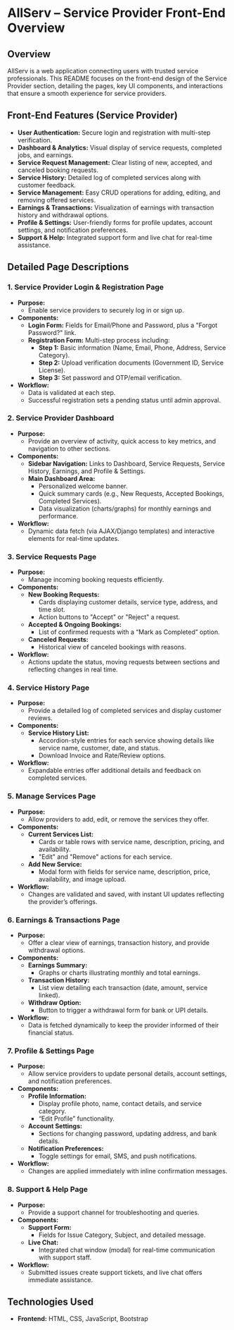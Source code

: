 # AllServ – Service Provider Front-End Overview

## Overview
AllServ is a web application connecting users with trusted service professionals. This README focuses on the front-end design of the Service Provider section, detailing the pages, key UI components, and interactions that ensure a smooth experience for service providers.

## Front-End Features (Service Provider)
- **User Authentication:** Secure login and registration with multi-step verification.
- **Dashboard & Analytics:** Visual display of service requests, completed jobs, and earnings.
- **Service Request Management:** Clear listing of new, accepted, and canceled booking requests.
- **Service History:** Detailed log of completed services along with customer feedback.
- **Service Management:** Easy CRUD operations for adding, editing, and removing offered services.
- **Earnings & Transactions:** Visualization of earnings with transaction history and withdrawal options.
- **Profile & Settings:** User-friendly forms for profile updates, account settings, and notification preferences.
- **Support & Help:** Integrated support form and live chat for real-time assistance.

## Detailed Page Descriptions

### 1. Service Provider Login & Registration Page
- **Purpose:**  
  - Enable service providers to securely log in or sign up.
- **Components:**
  - **Login Form:** Fields for Email/Phone and Password, plus a "Forgot Password?" link.
  - **Registration Form:** Multi-step process including:
    - **Step 1:** Basic information (Name, Email, Phone, Address, Service Category).
    - **Step 2:** Upload verification documents (Government ID, Service License).
    - **Step 3:** Set password and OTP/email verification.
- **Workflow:**
  - Data is validated at each step.
  - Successful registration sets a pending status until admin approval.

### 2. Service Provider Dashboard
- **Purpose:**  
  - Provide an overview of activity, quick access to key metrics, and navigation to other sections.
- **Components:**
  - **Sidebar Navigation:** Links to Dashboard, Service Requests, Service History, Earnings, and Profile & Settings.
  - **Main Dashboard Area:**  
    - Personalized welcome banner.
    - Quick summary cards (e.g., New Requests, Accepted Bookings, Completed Services).
    - Data visualization (charts/graphs) for monthly earnings and performance.
- **Workflow:**
  - Dynamic data fetch (via AJAX/Django templates) and interactive elements for real-time updates.

### 3. Service Requests Page
- **Purpose:**  
  - Manage incoming booking requests efficiently.
- **Components:**
  - **New Booking Requests:**  
    - Cards displaying customer details, service type, address, and time slot.
    - Action buttons to "Accept" or "Reject" a request.
  - **Accepted & Ongoing Bookings:**  
    - List of confirmed requests with a “Mark as Completed” option.
  - **Canceled Requests:**  
    - Historical view of canceled bookings with reasons.
- **Workflow:**
  - Actions update the status, moving requests between sections and reflecting changes in real time.

### 4. Service History Page
- **Purpose:**  
  - Provide a detailed log of completed services and display customer reviews.
- **Components:**
  - **Service History List:**  
    - Accordion-style entries for each service showing details like service name, customer, date, and status.
    - Download Invoice and Rate/Review options.
- **Workflow:**
  - Expandable entries offer additional details and feedback on completed services.

### 5. Manage Services Page
- **Purpose:**  
  - Allow providers to add, edit, or remove the services they offer.
- **Components:**
  - **Current Services List:**  
    - Cards or table rows with service name, description, pricing, and availability.
    - "Edit" and "Remove" actions for each service.
  - **Add New Service:**  
    - Modal form with fields for service name, description, price, availability, and image upload.
- **Workflow:**
  - Changes are validated and saved, with instant UI updates reflecting the provider’s offerings.

### 6. Earnings & Transactions Page
- **Purpose:**  
  - Offer a clear view of earnings, transaction history, and provide withdrawal options.
- **Components:**
  - **Earnings Summary:**  
    - Graphs or charts illustrating monthly and total earnings.
  - **Transaction History:**  
    - List view detailing each transaction (date, amount, service linked).
  - **Withdraw Option:**  
    - Button to trigger a withdrawal form for bank or UPI details.
- **Workflow:**
  - Data is fetched dynamically to keep the provider informed of their financial status.

### 7. Profile & Settings Page
- **Purpose:**  
  - Allow service providers to update personal details, account settings, and notification preferences.
- **Components:**
  - **Profile Information:**  
    - Display profile photo, name, contact details, and service category.
    - “Edit Profile” functionality.
  - **Account Settings:**  
    - Sections for changing password, updating address, and bank details.
  - **Notification Preferences:**  
    - Toggle settings for email, SMS, and push notifications.
- **Workflow:**
  - Changes are applied immediately with inline confirmation messages.

### 8. Support & Help Page
- **Purpose:**  
  - Provide a support channel for troubleshooting and queries.
- **Components:**
  - **Support Form:**  
    - Fields for Issue Category, Subject, and detailed message.
  - **Live Chat:**  
    - Integrated chat window (modal) for real-time communication with support staff.
- **Workflow:**
  - Submitted issues create support tickets, and live chat offers immediate assistance.

## Technologies Used
- **Frontend:** HTML, CSS, JavaScript, Bootstrap


